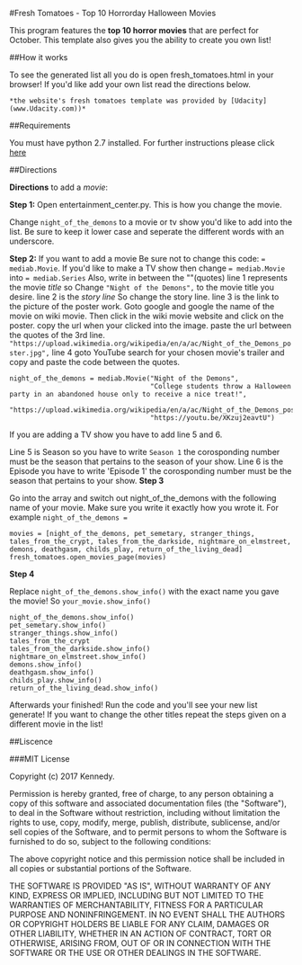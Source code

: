 #Fresh Tomatoes - Top 10 Horrorday Halloween Movies

This program features the **top 10 horror movies** that are perfect for October.
This template also gives you the ability to create you own list!


##How it works

To see the generated list all you do is open fresh_tomatoes.html in your browser!
If you'd like add your own list read the directions below.

    *the website's fresh tomatoes template was provided by [Udacity](www.Udacity.com))*

##Requirements

You must have python 2.7 installed. For further instructions please click [here](https://www.python.org/download/releases/2.7/)

##Directions

**Directions** to add a _movie_:

**Step 1:** Open entertainment_center.py. This is how you change the movie.

Change `night_of_the_demons` to a movie or tv show you'd like to add into the list. Be sure to keep
it lower case and seperate the different words with an underscore.

**Step 2:** If you want to add a movie Be sure not to change this code: `= mediab.Movie`. If you'd like to make a TV show then change `= mediab.Movie` into `= mediab.Series` Also, write in between the ""(quotes)
line 1 represents the movie _title_ so Change `"Night of the Demons",` to the movie title you desire.
line 2 is the _story line_ So change the story line.
line 3 is the link to the picture of the poster work. Goto google and google the name of the movie on wiki movie. Then click in the wiki movie website and click on the poster. copy the url when your clicked into the image. paste the url between the quotes of the 3rd line.
`"https://upload.wikimedia.org/wikipedia/en/a/ac/Night_of_the_Demons_poster.jpg",`
line 4 goto YouTube search for your chosen movie's trailer and copy and paste the code between the quotes.

```
night_of_the_demons = mediab.Movie("Night of the Demons",
                                   "College students throw a Halloween party in an abandoned house only to receive a nice treat!",
                                   "https://upload.wikimedia.org/wikipedia/en/a/ac/Night_of_the_Demons_poster.jpg",
                                   "https://youtu.be/XKzuj2eavtU")
```

If you are adding a TV show you have to add line 5 and 6.

Line 5 is Season so you have to write `Season 1` the corosponding number must be the season that
pertains to the season of your show.
Line 6 is the Episode you have to write 'Episode 1' the corosponding number must be the season that
pertains to your show.
**Step 3**

Go into the array and switch out night_of_the_demons with the following name of your movie. Make sure you write it exactly how you wrote it. For example `night_of_the_demons =`
```
movies = [night_of_the_demons, pet_semetary, stranger_things, tales_from_the_crypt, tales_from_the_darkside, nightmare_on_elmstreet, demons, deathgasm, childs_play, return_of_the_living_dead]
fresh_tomatoes.open_movies_page(movies)
```

**Step 4**

Replace `night_of_the_demons.show_info()` with the exact name you gave the movie! So `your_movie.show_info()`

```
night_of_the_demons.show_info()
pet_semetary.show_info()
stranger_things.show_info()
tales_from_the_crypt
tales_from_the_darkside.show_info()
nightmare_on_elmstreet.show_info()
demons.show_info()
deathgasm.show_info()
childs_play.show_info()
return_of_the_living_dead.show_info()
```
Afterwards your finished! Run the code and you'll see your new list generate! If you want to
change the other titles repeat the steps given on a different movie in the list!


##Liscence

###MIT License

Copyright (c) 2017 Kennedy.

Permission is hereby granted, free of charge, to any person obtaining a copy
of this software and associated documentation files (the "Software"), to deal
in the Software without restriction, including without limitation the rights
to use, copy, modify, merge, publish, distribute, sublicense, and/or sell
copies of the Software, and to permit persons to whom the Software is
furnished to do so, subject to the following conditions:

The above copyright notice and this permission notice shall be included in all
copies or substantial portions of the Software.

THE SOFTWARE IS PROVIDED "AS IS", WITHOUT WARRANTY OF ANY KIND, EXPRESS OR
IMPLIED, INCLUDING BUT NOT LIMITED TO THE WARRANTIES OF MERCHANTABILITY,
FITNESS FOR A PARTICULAR PURPOSE AND NONINFRINGEMENT. IN NO EVENT SHALL THE
AUTHORS OR COPYRIGHT HOLDERS BE LIABLE FOR ANY CLAIM, DAMAGES OR OTHER
LIABILITY, WHETHER IN AN ACTION OF CONTRACT, TORT OR OTHERWISE, ARISING FROM,
OUT OF OR IN CONNECTION WITH THE SOFTWARE OR THE USE OR OTHER DEALINGS IN THE
SOFTWARE.
